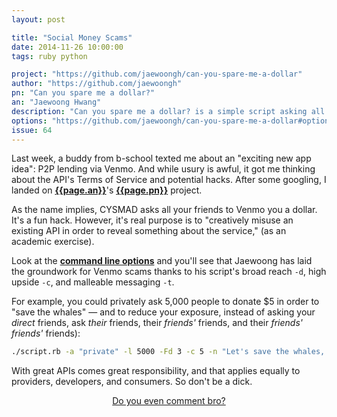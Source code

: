 ```yaml
---
layout: post

title: "Social Money Scams"
date: 2014-11-26 10:00:00
tags: ruby python

project: "https://github.com/jaewoongh/can-you-spare-me-a-dollar"
author: "https://github.com/jaewoongh"
pn: "Can you spare me a dollar?"
an: "Jaewoong Hwang"
description: "Can you spare me a dollar? is a simple script asking all of your Venmo friends a dollar."
options: "https://github.com/jaewoongh/can-you-spare-me-a-dollar#options"
issue: 64
---
```


Last week, a buddy from b-school texted me about an "exciting new app idea": P2P lending via Venmo. And while usury is awful, it got me thinking about the API's Terms of Service and potential hacks. After some googling, I landed on <strong><a href="{{ page.author }}" target="_blank" title="{{ page.an }} on GitHub">{{page.an}}</a></strong>'s <strong><a href="{{page.project}}" title="{{page.pn}} on GitHub" target="_blank">{{page.pn}}</a></strong> project. 

As the name implies, CYSMAD asks all your friends to Venmo you a dollar. It's a fun hack. However, it's real purpose is to "creatively misuse an existing API in order to reveal something about the service," (as an academic exercise). 

Look at the <strong><a href="{{page.options}}" title="{{page.pn}} options" target="_blank">command line options</a></strong> and you'll see that Jaewoong has laid the groundwork for Venmo scams thanks to his script's broad reach `-d`, high upside `-c`, and malleable messaging `-t`.

For example, you could privately ask 5,000 people to donate $5 in order to "save the whales" &mdash; and to reduce your exposure, instead of asking your _direct_ friends, ask _their_ friends, their _friends'_ friends, and their _friends' friends'_ friends):

```bash
./script.rb -a "private" -l 5000 -Fd 3 -c 5 -n "Let's save the whales, donate $5 today!" -t VENMO_TOKEN 
```

With great APIs comes great responsibility, and that applies equally to providers, developers, and consumers. So don't be a dick.

<center><a href="{{ page.url }}#comments" class="btn btn-primary btn-comment" title="Discuss this issue of Git @ Me online">Do you even comment bro?</a></center>
